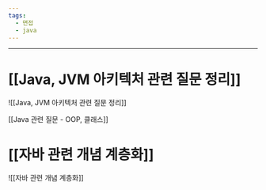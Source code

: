 ```yaml
---
tags:
  - 면접
  - java
---
```

---
# [[Java, JVM 아키텍처 관련 질문 정리]]
![[Java, JVM 아키텍처 관련 질문 정리]]

[[Java 관련 질문 - OOP, 클래스]]

# [[자바 관련 개념 계층화]]
![[자바 관련 개념 계층화]]